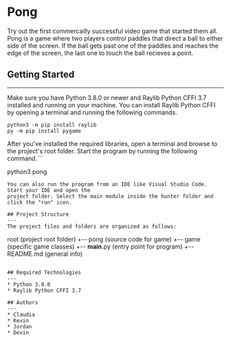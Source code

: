 # Pong
Try out the first commercailly successful video game that started them all. Pong is a game where two players control paddles that direct a ball to either side of the screen. If the ball gets past one of the paddles and reaches the edge of the screen, the last one to touch the ball recieves a point.

## Getting Started
---
Make sure you have Python 3.8.0 or newer and Raylib Python CFFI 3.7 installed and running on your machine. You can install Raylib Python CFFI by opening a terminal and running the following commands.
```
python3 -m pip install raylib
py -m pip install pygame
```
After you've installed the required libraries, open a terminal and browse to the project's root folder. Start the program by running the following command.```

python3 pong
```
You can also run the program from an IDE like Visual Studio Code. Start your IDE and open the 
project folder. Select the main module inside the hunter folder and click the "run" icon.

## Project Structure
---
The project files and folders are organized as follows:
```
root                    (project root folder)
+-- pong               (source code for game)
  +-- game              (specific game classes)
  +-- __main__.py       (entry point for program)
+-- README.md           (general info)
```

## Required Technologies
---
* Python 3.8.0
* Raylib Python CFFI 3.7

## Authors
---
* Claudia 
* Kevin
* Jordan
* Devin 
